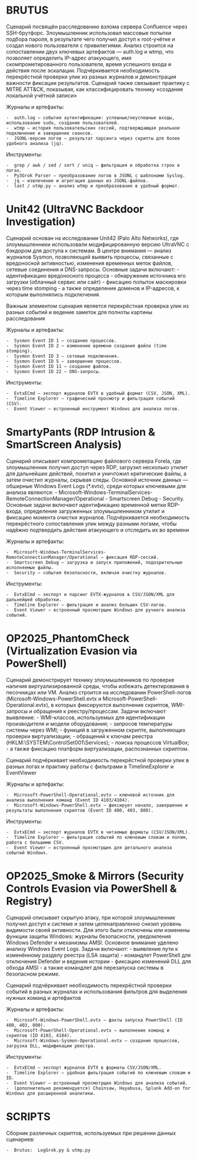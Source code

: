 #  BRUTUS
  Сценарий посвящён расследованию взлома сервера Confluence через SSH-брутфорс.
  Злоумышленник использовал массовые попытки подбора пароля, в результате чего получил доступ к root-учётке и создал нового пользователя с привилегиями.
  Анализ строится на сопоставлении двух ключевых артефактов — auth.log и wtmp, что позволяет определить IP-адрес атакующего, имя скомпрометированного пользователя, время успешного входа и действия после эскалации.
  Подчёркивается необходимость перекрёстной проверки улик из разных журналов и демонстрация важности фиксации результатов.
  Сценарий также связывает практику с MITRE ATT&CK, показывая, как классифицировать технику «создание локальной учётной записи»

  Журналы и артефакты:

    -  auth.log — события аутентификации: успешные/неуспешные входы, использование sudo, создание пользователей.
    -  wtmp — история пользовательских сессий, подтверждающая реальное подключение и завершение сеансов.
    -  JSONL-версии логов — результат парсинга через скрипты для более удобного анализа (jq).

  Инструменты:

    -  grep / awk / sed / sort / uniq — фильтрация и обработка строк в логах.
    -  Py3Grok Parser — преобразование логов в JSONL с шаблонами Syslog.
    -  jq — извлечение и агрегация данных из JSONL-файлов.
    -  last / utmp.py — анализ wtmp и преобразование в удобный формат.

#  Unit42 (UltraVNC Backdoor Investigation)
  Сценарий основан на исследовании Unit42 (Palo Alto Networks), где злоумышленники использовали модифицированную версию UltraVNC с бэкдором для доступа к системам.
  В центре внимания — анализ журналов Sysmon, позволяющий выявить процессы, связанные с вредоносной активностью, изменения временных меток файлов, сетевые соединения и DNS-запросы.
  Основные задачи включают:
    -  идентификацию вредоносного процесса
    -  обнаружение источника его загрузки (облачный сервис или сайт)
    -  фиксацию попыток маскировки через time stomping
    -  а также определение доменов и IP-адресов, к которым выполнялись подключения.
  
  Важным элементом сценария является перекрёстная проверка улик из разных событий и ведение заметок для полноты картины расследования

  Журналы и артефакты:
    
    -  Sysmon Event ID 1 — создание процессов.
    -  Sysmon Event ID 2 — изменение времени создания файла (time stomping).
    -  Sysmon Event ID 3 — сетевые подключения.
    -  Sysmon Event ID 5 — завершение процессов.
    -  Sysmon Event ID 11 — создание файлов.
    -  Sysmon Event ID 22 — DNS-запросы.

  Инструменты:

    -  EvtxECmd — экспорт журналов EVTX в удобный формат (CSV, JSON, XML).
    -  Timeline Explorer — графический просмотр и фильтрация событий (CSV).
    -  Event Viewer — встроенный инструмент Windows для анализа логов.

#   SmartyPants (RDP Intrusion & SmartScreen Analysis)
  Сценарий описывает компрометацию файлового сервера Forela, где злоумышленник получил доступ через RDP, загрузил несколько утилит для дальнейших действий, похитил и уничтожил критические файлы, а затем очистил журналы, скрывая следы.
  Основной источник данных — обширные Windows Event Logs (*.evtx), среди которых ключевыми для анализа являются:
    -  Microsoft-Windows-TerminalServices-RemoteConnectionManager/Operational
    -  Smartscreen Debug
    -  Security.
  Основные задачи включают идентификацию временной метки RDP-входа, определение загруженных злоумышленником утилит и фиксацию момента очистки журналов.
  Подчёркивается необходимость перекрёстного сопоставления улик между разными логами, чтобы надёжно подтвердить действия атакующего и отследить их во времени

  Журналы и артефакты:

    -  Microsoft-Windows-TerminalServices-RemoteConnectionManager/Operational — фиксация RDP-сессий.
    -  Smartscreen Debug — загрузка и запуск приложений, подозрительные исполняемые файлы.
    -  Security — события безопасности, включая очистку журналов.

  Инструменты:

    -  EvtxECmd — экспорт и парсинг EVTX-журналов в CSV/JSON/XML для дальнейшей обработки.
    -  Timeline Explorer — фильтрация и анализ больших CSV-логов.
    -  Event Viewer — встроенный просмотрщик Windows для ручного анализа событий.

#  OP2025_PhantomCheck (Virtualization Evasion via PowerShell)
  Сценарий демонстрирует технику злоумышленников по проверке наличия виртуализированной среды, чтобы избежать детектирования в песочницах или VM.
  Анализ строится на исследовании PowerShell-логов (Microsoft-Windows-PowerShell.evtx и Microsoft-PowerShell-Operational.evtx), в которых фиксируются выполнение скриптов, WMI-запросы и обращения к реестру/процессам.
  Задачи включают выявление:
    -  WMI-классов, используемых для идентификации производителя и модели оборудования;
    -  запросов температуры системы через WMI;
    -  функций в загруженном скрипте, выполняющих проверки виртуализации;
    -  обращений к ключам реестра (HKLM:\SYSTEM\ControlSet001\Services);
    -  поиска процессов VirtualBox;
    -  а также фиксацию платформ виртуализации, распознанных скриптом.
  
  Сценарий подчёркивает необходимость перекрёстной проверки улик в разных логах и практику работы с фильтрами в TimelineExplorer и EventViewer

  Журналы и артефакты:

    -  Microsoft-PowerShell-Operational.evtx — ключевой источник для анализа выполнения команд (Event ID 4103/4104).
    -  Microsoft-Windows-PowerShell.evtx — фиксирует начало, завершение и результаты выполнения скриптов (Event ID 400, 403, 800).

  Инструменты:

    -  EvtxECmd — экспорт журналов EVTX в читаемые форматы (CSV/JSON/XML).
    -  Timeline Explorer — фильтрация событий по ключевым словам и полям, работа с большими CSV.
    -  Event Viewer — встроенный просмотрщик для детального анализа событий Windows.

#  OP2025_Smoke & Mirrors (Security Controls Evasion via PowerShell & Registry)

  Сценарий описывает скрытую атаку, при которой злоумышленник получил доступ к системе и затем целенаправленно снизил уровень видимости своей активности.
  Для этого были отключены или изменены функции защиты Windows: журналы безопасности, уведомления Windows Defender и механизмы AMSI.
  Основное внимание уделено анализу Windows Event Logs.
  Задачи включают:
    -  выявление пути к изменённому разделу реестра (LSA защита)
    -  командлет PowerShell для отключения Defender и ведения истории
    -  фиксацию изменений DLL для обхода AMSI
    -  а также командлет для перезапуска системы в безопасном режиме.
  
  Сценарий подчёркивает необходимость перекрёстной проверки событий в разных журналах и использования фильтров для выделения нужных команд и артефактов

  Журналы и артефакты:

    -  Microsoft-Windows-PowerShell.evtx — факты запуска PowerShell (ID 400, 403, 800).
    -  Microsoft-PowerShell-Operational.evtx — выполнение команд и скриптов (ID 4103, 4104).
    -  Microsoft-Windows-Sysmon-Operational.evtx — создание процессов, загрузка DLL, модификации реестра.

  Инструменты:

    -  EvtxECmd — экспорт журналов EVTX в форматы CSV/JSON/XML.
    -  Timeline Explorer — удобная фильтрация событий по ключевым словам и ID.
    -  Event Viewer — встроенный просмотрщик Windows для анализа событий.
    -  (дополнительно рекомендуется) Chainsaw, Hayabusa, Splunk Add-on for Windows для расширенной аналитики.

#  SCRIPTS
  Сборник различных скриптов, используемых при решении данных сценариев:

    -  Brutus:  LogGrok.py & utmp.py

